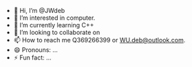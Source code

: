 - 👋 Hi, I’m @JWdeb
- 👀 I’m interested in computer.
- 🌱 I’m currently learning C++
- 💞️ I’m looking to collaborate on 
- 📫 How to reach me Q369266399 or WU.deb@outlook.com.
- 😄 Pronouns: ...
- ⚡ Fun fact: ...

<!---
JWdeb/JWdeb is a ✨ special ✨ repository because its `README.md` (this file) appears on your GitHub profile.
You can click the Preview link to take a look at your changes.
--->
